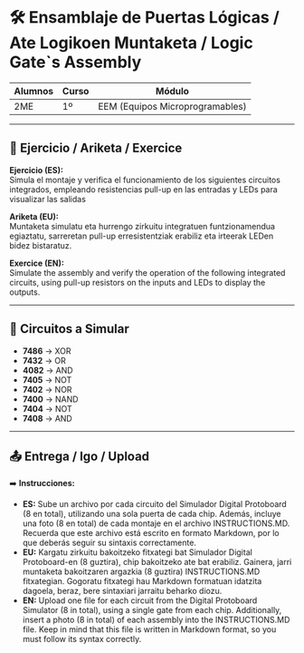 # 🛠️ Ensamblaje de Puertas Lógicas / Ate Logikoen Muntaketa / Logic Gate`s Assembly 

| **Alumnos** | **Curso** | **Módulo** |
|-------------|-----------|------------|
| 2ME         | 1º        | EEM (Equipos Microprogramables) |

---

## 📌 Ejercicio / Ariketa / Exercice

**Ejercicio (ES):**  
Simula el montaje y verifica el funcionamiento de los siguientes circuitos integrados, empleando resistencias pull-up en las entradas y LEDs para visualizar las salidas 

**Ariketa (EU):**  
Muntaketa simulatu eta hurrengo zirkuitu integratuen funtzionamendua egiaztatu, sarreretan pull-up erresistentziak erabiliz eta irteerak LEDen bidez bistaratuz.  

**Exercice (EN):**  
Simulate the assembly and verify the operation of the following integrated circuits, using pull-up resistors on the inputs and LEDs to display the outputs.  

---

## 🔲 Circuitos a Simular

- **7486** → XOR  
- **7432** → OR  
- **4082** → AND
- **7405** → NOT
- **7402** → NOR  
- **7400** → NAND  
- **7404** → NOT  
- **7408** → AND  

---

## 📤 Entrega / Igo / Upload  

➡️ **Instrucciones:**  

- **ES:** Sube un archivo por cada circuito del Simulador Digital Protoboard (8 en total), utilizando una sola puerta de cada chip. Además, incluye una foto (8 en total) de cada montaje en el archivo INSTRUCTIONS.MD. Recuerda que este archivo está escrito en formato Markdown, por lo que deberás seguir su sintaxis correctamente.  
- **EU:** Kargatu zirkuitu bakoitzeko fitxategi bat Simulador Digital Protoboard-en (8 guztira), chip bakoitzeko ate bat erabiliz. Gainera, jarri muntaketa bakoitzaren argazkia (8 guztira) INSTRUCTIONS.MD fitxategian. Gogoratu fitxategi hau Markdown formatuan idatzita dagoela, beraz, bere sintaxiari jarraitu beharko diozu.
- **EN:** Upload one file for each circuit from the Digital Protoboard Simulator (8 in total), using a single gate from each chip. Additionally, insert a photo (8 in total) of each assembly into the INSTRUCTIONS.MD file. Keep in mind that this file is written in Markdown format, so you must follow its syntax correctly.


